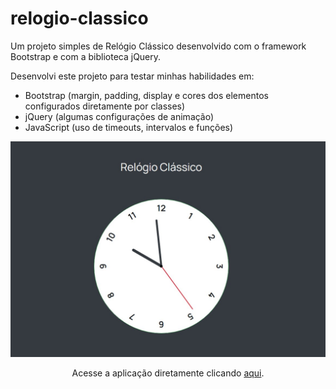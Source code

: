 # relogio-classico

Um projeto simples de Relógio Clássico desenvolvido com o framework Bootstrap e com a biblioteca jQuery.

Desenvolvi este projeto para testar minhas habilidades em:
* Bootstrap (margin, padding, display e cores dos elementos configurados diretamente por classes)
* jQuery (algumas configurações de animação)
* JavaScript (uso de timeouts, intervalos e funções)

<img src="https://github.com/GabrielLima5/imagens-projetos/blob/main/images/Rel%C3%B3gio%20Cl%C3%A1ssico.jpg">

<p align="center">Acesse a aplicação diretamente clicando <a href="https://gabriellima5.github.io/relogio-classico/">aqui</a>.</p>
